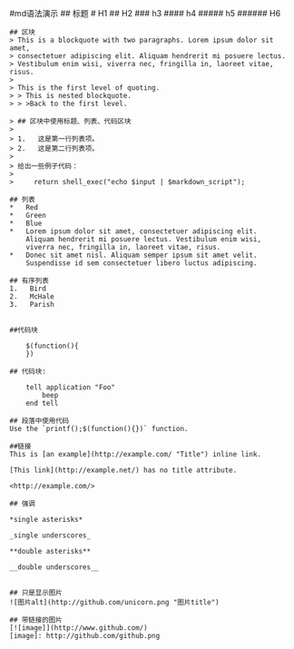 #md语法演示	
	## 标题
	#  H1
	## H2
	### h3
	#### h4
	##### h5
	###### H6
	
	## 区块
	> This is a blockquote with two paragraphs. Lorem ipsum dolor sit amet,
	> consectetuer adipiscing elit. Aliquam hendrerit mi posuere lectus.
	> Vestibulum enim wisi, viverra nec, fringilla in, laoreet vitae, risus.
	> 
	> This is the first level of quoting.
	> > This is nested blockquote.
	> > >Back to the first level.
	
	> ## 区块中使用标题、列表、代码区块
	> 
	> 1.   这是第一行列表项。
	> 2.   这是第二行列表项。
	> 
	> 给出一些例子代码：
	> 
	>     return shell_exec("echo $input | $markdown_script");
	
	## 列表
	*   Red
	*   Green
	*   Blue
	*   Lorem ipsum dolor sit amet, consectetuer adipiscing elit.
	    Aliquam hendrerit mi posuere lectus. Vestibulum enim wisi,
	    viverra nec, fringilla in, laoreet vitae, risus.
	*   Donec sit amet nisl. Aliquam semper ipsum sit amet velit.
	    Suspendisse id sem consectetuer libero luctus adipiscing.
	
	## 有序列表 
	1.   Bird
	2.   McHale
	3.   Parish
	
	
	##代码块
	
		$(function(){
	    })
	
	## 代码块:
	
	    tell application "Foo"
	        beep
	    end tell
	
	## 段落中使用代码
	Use the `printf();$(function(){})` function.
	
	##链接
	This is [an example](http://example.com/ "Title") inline link.
	
	[This link](http://example.net/) has no title attribute.
	
	<http://example.com/>
	
	## 强调
	
	*single asterisks*
	
	_single underscores_
	
	**double asterisks**
	
	__double underscores__
	    
	
	## 只是显示图片  
	![图片alt](http://github.com/unicorn.png "图片title")  
	  
	## 带链接的图片   
	[![image]](http://www.github.com/)  
	[image]: http://github.com/github.png 

 
    